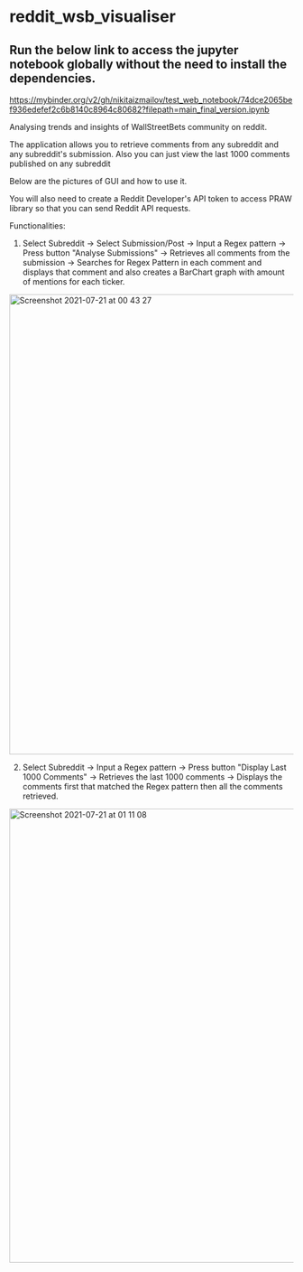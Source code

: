# reddit_wsb_visualiser
## Run the below link to access the jupyter notebook globally without the need to install the dependencies.
https://mybinder.org/v2/gh/nikitaizmailov/test_web_notebook/74dce2065bef936edefef2c6b8140c8964c80682?filepath=main_final_version.ipynb

Analysing trends and insights of WallStreetBets community on reddit.

The application allows you to retrieve comments from any subreddit and any subreddit's submission. Also you can just view the last 1000 comments published on any subreddit

Below are the pictures of GUI and how to use it.

You will also need to create a Reddit Developer's API token to access PRAW library so that you can send Reddit API requests.


Functionalities:
1) Select Subreddit -> Select Submission/Post -> Input a Regex pattern -> Press button "Analyse Submissions" -> Retrieves all comments from the submission -> Searches for Regex Pattern in each comment and displays that comment and also creates a BarChart graph with amount of mentions for each ticker.
<img width="815" alt="Screenshot 2021-07-21 at 00 43 27" src="https://user-images.githubusercontent.com/42198709/126401885-62db84d8-3b85-4164-b5d4-932249160e7e.png">

2) Select Subreddit -> Input a Regex pattern -> Press button "Display Last 1000 Comments" -> Retrieves the last 1000 comments -> Displays the comments first that matched the Regex pattern then all the comments retrieved.
<img width="804" alt="Screenshot 2021-07-21 at 01 11 08" src="https://user-images.githubusercontent.com/42198709/126401878-14fccb75-f4f3-4fde-a72e-2253aa45e51e.png">
